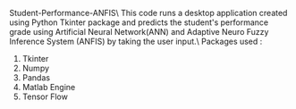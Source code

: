 Student-Performance-ANFIS\\
This code runs a desktop application created using Python Tkinter package and predicts the student's performance grade using
Artificial Neural Network(ANN) and Adaptive Neuro Fuzzy Inference System (ANFIS) by taking the user input.\\
Packages used :
1. Tkinter
2. Numpy
3. Pandas
4. Matlab Engine
5. Tensor Flow


